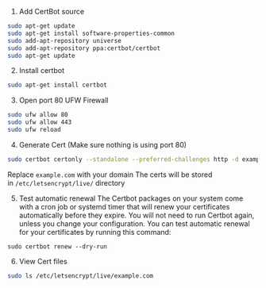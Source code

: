 1. Add CertBot source
```bash
sudo apt-get update
sudo apt-get install software-properties-common
sudo add-apt-repository universe
sudo add-apt-repository ppa:certbot/certbot
sudo apt-get update
```

2. Install certbot
```bash
sudo apt-get install certbot
```

3.  Open port 80 UFW Firewall
```bash
sudo ufw allow 80
sudo ufw allow 443
sudo ufw reload
```

4. Generate Cert (Make sure nothing is using port 80)
```bash
sudo certbot certonly --standalone --preferred-challenges http -d example.com
```
Replace `example.com` with your domain
The certs will be stored in `/etc/letsencrypt/live/` directory

5. Test automatic renewal
The Certbot packages on your system come with a cron job or systemd timer that will renew your certificates automatically before they expire. You will not need to run Certbot again, unless you change your configuration. You can test automatic renewal for your certificates by running this command:

`sudo certbot renew --dry-run`

6. View Cert files
```bash
sudo ls /etc/letsencrypt/live/example.com
```